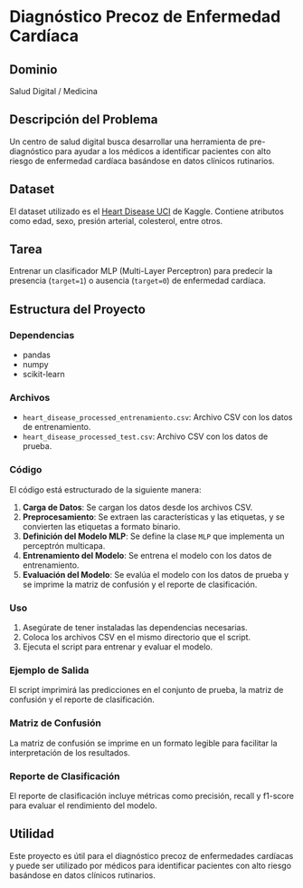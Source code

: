 # Diagnóstico Precoz de Enfermedad Cardíaca

## Dominio
Salud Digital / Medicina

## Descripción del Problema
Un centro de salud digital busca desarrollar una herramienta de pre-diagnóstico para ayudar a los médicos a identificar pacientes con alto riesgo de enfermedad cardíaca basándose en datos clínicos rutinarios.

## Dataset
El dataset utilizado es el [Heart Disease UCI](https://www.kaggle.com/ronitf/heart-disease-uci) de Kaggle. Contiene atributos como edad, sexo, presión arterial, colesterol, entre otros.

## Tarea
Entrenar un clasificador MLP (Multi-Layer Perceptron) para predecir la presencia (`target=1`) o ausencia (`target=0`) de enfermedad cardíaca.

## Estructura del Proyecto

### Dependencias
- pandas
- numpy
- scikit-learn

### Archivos
- `heart_disease_processed_entrenamiento.csv`: Archivo CSV con los datos de entrenamiento.
- `heart_disease_processed_test.csv`: Archivo CSV con los datos de prueba.

### Código
El código está estructurado de la siguiente manera:

1. **Carga de Datos**: Se cargan los datos desde los archivos CSV.
2. **Preprocesamiento**: Se extraen las características y las etiquetas, y se convierten las etiquetas a formato binario.
3. **Definición del Modelo MLP**: Se define la clase `MLP` que implementa un perceptrón multicapa.
4. **Entrenamiento del Modelo**: Se entrena el modelo con los datos de entrenamiento.
5. **Evaluación del Modelo**: Se evalúa el modelo con los datos de prueba y se imprime la matriz de confusión y el reporte de clasificación.

### Uso
1. Asegúrate de tener instaladas las dependencias necesarias.
2. Coloca los archivos CSV en el mismo directorio que el script.
3. Ejecuta el script para entrenar y evaluar el modelo.

### Ejemplo de Salida
El script imprimirá las predicciones en el conjunto de prueba, la matriz de confusión y el reporte de clasificación.

### Matriz de Confusión
La matriz de confusión se imprime en un formato legible para facilitar la interpretación de los resultados.

### Reporte de Clasificación
El reporte de clasificación incluye métricas como precisión, recall y f1-score para evaluar el rendimiento del modelo.

## Utilidad
Este proyecto es útil para el diagnóstico precoz de enfermedades cardíacas y puede ser utilizado por médicos para identificar pacientes con alto riesgo basándose en datos clínicos rutinarios.

